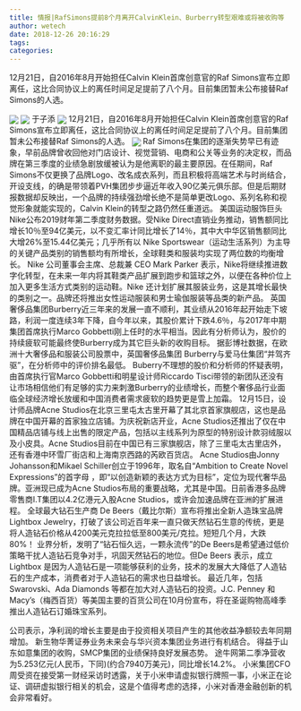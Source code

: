 ```yaml
---
title: 情报|RafSimons提前8个月离开CalvinKlein、Burberry转型艰难或将被收购等
author: wetech
date: 2018-12-26 20:16:29
tags: 
categories: 
---
```

12月21日，自2016年8月开始担任Calvin Klein首席创意官的Raf Simons宣布立即离任，这比合同协议上的离任时间足足提前了八个月。目前集团暂未公布接替Raf Simons的人选。
<!-- more -->
<img align="center" border="0" src="https://imgcdn.yicai.com/uppics/images/2018/12/796335a7361a69f4ccf5ea2a4229d0fa.jpg" />
<img align="center" border="0" src="https://imgcdn.yicai.com/uppics/images/2018/12/6acd6e05204a97502e61634ba2d98829.jpg" />
于子添
<img align="center" border="0" src="https://imgcdn.yicai.com/uppics/images/2018/12/05c037bcf69e6cc59f600fc9c96d2ee3.jpg" />
12月21日，自2016年8月开始担任Calvin Klein首席创意官的Raf Simons宣布立即离任，这比合同协议上的离任时间足足提前了八个月。目前集团暂未公布接替Raf Simons的人选。
<img align="center" border="0" src="https://imgcdn.yicai.com/uppics/images/2018/12/7310cdf170840903b45cbd284f84e459.jpg" />
Raf Simons在集团的逐渐失势早已有迹象，早前品牌曾收回他对门店设计、视觉营销、电商和公关等业务的决定权，而品牌在第三季度的业绩急剧放缓被认为是他离职的最主要原因。在任期间，Raf Simons不仅更换了品牌Logo、改名成衣系列，而且积极将高端艺术与时尚结合，开设支线，的确是带领着PVH集团步步逼近年收入90亿美元俱乐部。但是后期财报数据却反映出，一个品牌的持续强劲增长绝不是简单更改Logo、系列名称和视觉形象就能实现的，Calvin Klein的转型之路仍然任重道远。
美国运动服饰巨头 Nike公布2019财年第二季度财务数据。受Nike Direct直销业务推动，销售额同比增长10％至94亿美元，以不变汇率计同比增长了14％，其中大中华区销售额同比大增26%至15.44亿美元；几乎所有以 Nike Sportswear（运动生活系列）为主导的关键产品类别的销售额均有所增长，全球鞋类和服装均实现了两位数的均衡增长。
Nike 公司董事会主席、总裁兼 CEO Mark Parker 表示，Nike将继续推进数字化转型，在未来一年内将其鞋类产品扩展到跑步和篮球之外，以便在各种价位上加入更多生活方式类别的运动鞋。Nike 还计划扩展其服装业务，这是其增长最快的类别之一。品牌还将推出女性运动服装和男士瑜伽服装等品类的新产品。
英国奢侈品集团Burberry近三年来的发展一直不顺利，其业绩从2016年起开始走下坡路，利润一度连续3年下降，自今年以来，其股价累计下跌4.6％，与2017年中期集团首席执行Marco Gobbetti刚上任时的水平相当。因此有分析师认为，股价的持续疲软可能最终使Burberry成为其它巨头新的收购目标。
据彭博社数据，在欧洲十大奢侈品和服装公司股票中，英国奢侈品集团 Burberry与爱马仕集团“并驾齐驱”，在分析师中的评价排名最低。
Buberry不理想的股价和分析师的怀疑表明，由首席执行官Marco Gobbetti和明星设计师Riccardo Tisci带领的新团队还没有让市场相信他们有足够的实力来刺激Burberry的业绩增长，而整个奢侈品行业面临全球经济增长放缓和中国消费者需求疲软的趋势更是雪上加霜。
12月15日，设计师品牌Acne Studios在北京三里屯太古里开幕了其北京首家旗舰店，这也是品牌在中国开幕的首家独立店铺。为庆祝新店开业，Acne Studios还推出了仅在中国精品店铺与线上出售的限定产品，包括以主线系列为原型的特别设计款羽绒服以及小皮具。Acne Studios目前在中国已有三家旗舰店，除了三里屯太古里店外，还有香港中环雪厂街店和上海南京西路的芮欧百货店。
Acne Studios由Jonny Johansson和Mikael Schiller创立于1996年，取名自“Ambition to Create Novel Expressions”的首字母 ，即“以创造新颖的表达方式为目标”，定位为现代奢华品牌。亚洲现已成为Acne Studios布局的重要战略，尤其是中国。日前香港多品牌零售商I.T集团以4.2亿港元入股Acne Studios，或许会加速品牌在亚洲的扩展进程。
全球最大钻石生产商 De Beers（戴比尔斯）宣布将推出全新人造珠宝品牌 Lightbox Jewelry，打破了该公司近百年来一直只做天然钻石生意的传统，更是将人造钻石价格从4200美元克拉拉低至800美元/克拉。短短几个月，大跌 80%！
业界分析，发明了“钻石恒久远，一颗永流传”的De Beers是希望通过低价策略干扰人造钻石竞争对手，巩固天然钻石的地位。但De Beers 表示，成立 Lightbox 是因为人造钻石是一项能够获利的业务，技术的发展大大降低了人造钻石的生产成本，消费者对于人造钻石的需求也日益增长。
最近几年，包括 Swarovski、Ada Diamonds 等都在加大对人造钻石的投资。J.C. Penney 和 Macy’s（梅西百货）等美国主要的百货公司在10月份宣布，将在圣诞购物高峰季推出人造钻石订婚珠宝系列。
 
 
公司表示，净利润的增长主要是由于投资相关项目产生的其他收益净额较去年同期增加。
新生物华菁证券业务未来会与华兴资本集团业务进行有机结合。
得益于山东如意集团的收购，SMCP集团的业绩保持良好发展态势。
途牛网第二季净营收为5.253亿元(人民币，下同)(约合7940万美元)，同比增长14.2%。
小米集团CFO周受资在接受第一财经采访时透露，关于小米申请虚拟银行牌照一事，小米正在论证、调研虚拟银行相关的机会，这是个值得考虑的选择，小米对香港金融创新的机会非常看好。
